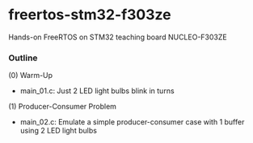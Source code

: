 # freertos-stm32-f303ze
Hands-on FreeRTOS on STM32 teaching board NUCLEO-F303ZE

### Outline

(0) Warm-Up
- main_01.c: Just 2 LED light bulbs blink in turns

(1) Producer-Consumer Problem
- main_02.c: Emulate a simple producer-consumer case with 1 buffer using 2 LED light bulbs 

